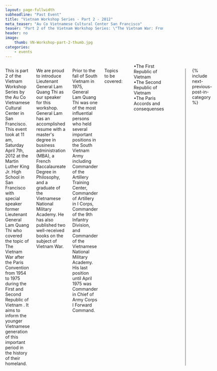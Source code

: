 ```yaml
---
layout: page-fullwidth
subheadline: "Past Event"
title: "Vietnam Workshop Series - Part 2 - 2012"
meta_teaser: "Au Co Vietnamese Cultural Center San Francisco"
teaser: "Part 2 of the Vietnam Workshop Series: \"The Vietnam War: From 1954 to 1975.\""
header: no
image:
    thumb: VN-Workshop-part-2-thumb.jpg
categories:
    - events
---
```

<!--more-->
<div class="small-12 columns" style="padding: 0px; border-bottom: none;" markdown="1">

This is part 2 of the Vietnam Workshop Series by the Au Co Vietnamese Cultural Center in San Francisco. This event took at 11 am, Saturday April 7th, 2012 at the Martin Luther King Jr. High School in San Francisco with special speaker former Lieutenant General Lam Quang Thi who covered the topic of The Vietnam War after the Paris Convention from 1954 to 1975 during the First and Second Republic of Vietnam . It aims to inform the younger Vietnamese generation of this important period in the history of their homeland.

We are proud to introduce Lieutenant General Lam Quang Thi as our speaker for this workshop.  General Lam has an accomplished resume with a master&#39;s degree in business administration (MBA), a French Baccalaureate Degree in Philosophy, and a graduate of the Vietnamese National Military Academy.  He has also published two well-received books on the subject of Vietnam War.

Prior to the fall of South Vietnam in 1975, General Lam Quang Thi was one of the most influential persons who held several important positions in the South Vietnam Army including Commander of the Artillery Training Center, Commander of Artillery in I Corps, Commander of the 9th Infantry Division, and Commander of the Vietnamese National Military Academy.  His last position until April 1975 was Commander in Chief of Army Corps I Forward Command.

<p>
Topics to be covered:<br />
<div style="padding-left: 15px;">
&#8226;The First Republic of Vietnam<br />
&#8226;The Second Republic of Vietnam<br />
&#8226;The Paris Accords and consequenses<br />
</div>
</p><p>&nbsp;</p>

<table style="border-color: #cccccc; margin-left: auto; margin-right: auto;" border="1" width="100%">
<tbody>
<tr style="padding: 2rem 0.625rem 0.5625rem 0.625rem">
<td align="center" style="padding: 2rem 0.625rem 0.5625rem 0.625rem">
<p style="text-align: center;">
<iframe style="border:1px solid #cccccc" src="https://www.youtube.com/embed/JzTtHcTjbH0" width="560" height="315" frameborder="0" allowfullscreen=""></iframe>
</p>
</td>
</tr>
</tbody>
</table>

{% include next-previous-post-in-category %}

</div>

